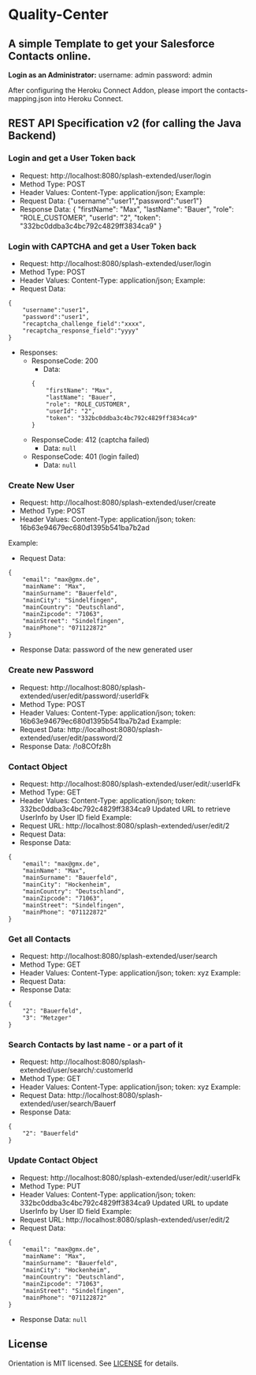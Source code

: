 # Quality-Center

## A simple Template to get your Salesforce Contacts online.


__Login as an Administrator:__
username: admin
password: admin

After configuring the Heroku Connect Addon, please import the contacts-mapping.json into Heroku Connect.


## REST API Specification v2 (for calling the Java Backend)

### Login and get a User Token back
- Request: http://localhost:8080/splash-extended/user/login
- Method Type: POST
- Header Values: Content-Type: application/json;
Example:
- Request Data: {"username":"user1","password":"user1"}
- Response Data: {
    "firstName": "Max",
    "lastName": "Bauer",
    "role": "ROLE_CUSTOMER",
    "userId": "2",
    "token": "332bc0ddba3c4bc792c4829ff3834ca9"
}

### Login with CAPTCHA and get a User Token back
- Request: http://localhost:8080/splash-extended/user/login
- Method Type: POST
- Header Values: Content-Type: application/json;
Example:
- Request Data:
```
{
    "username":"user1",
    "password":"user1",
    "recaptcha_challenge_field":"xxxx",
    "recaptcha_response_field":"yyyy"
}
```
- Responses:
    - ResponseCode: 200
        - Data:
        ```
        {
            "firstName": "Max",
            "lastName": "Bauer",
            "role": "ROLE_CUSTOMER",
            "userId": "2",
            "token": "332bc0ddba3c4bc792c4829ff3834ca9"
        }
        ```
    - ResponseCode: 412 (captcha failed)
        - Data: `null`
    - ResponseCode: 401 (login failed)
        - Data: `null`			

### Create New User
- Request: http://localhost:8080/splash-extended/user/create
- Method Type: POST
- Header Values: Content-Type: application/json; token: 16b63e94679ec680d1395b541ba7b2ad

Example:
- Request Data:
```
{  
    "email": "max@gmx.de",
    "mainName": "Max",
    "mainSurname": "Bauerfeld",
    "mainCity": "Sindelfingen",
    "mainCountry": "Deutschland",
    "mainZipcode": "71063",
    "mainStreet": "Sindelfingen",
    "mainPhone": "071122872"
}
```

- Response Data:
	password of the new generated user

### Create new Password
- Request: http://localhost:8080/splash-extended/user/edit/password/:userIdFk
- Method Type: POST
- Header Values: Content-Type: application/json; token: 16b63e94679ec680d1395b541ba7b2ad
Example:  
- Request Data:
		 http://localhost:8080/splash-extended/user/edit/password/2			
- Response Data:
		/!o8COfz8h


### Contact Object
- Request: http://localhost:8080/splash-extended/user/edit/:userIdFk
- Method Type: GET
- Header Values: Content-Type: application/json; token: 332bc0ddba3c4bc792c4829ff3834ca9
Updated URL to retrieve UserInfo by User ID field
Example:
- Request URL: http://localhost:8080/splash-extended/user/edit/2
- Request Data:
- Response Data:
```
{
    "email": "max@gmx.de",
    "mainName": "Max",
    "mainSurname": "Bauerfeld",
    "mainCity": "Hockenheim",
    "mainCountry": "Deutschland",
    "mainZipcode": "71063",
    "mainStreet": "Sindelfingen",
    "mainPhone": "071122872"
}
```

### Get all Contacts
- Request: http://localhost:8080/splash-extended/user/search
- Method Type: GET
- Header Values: Content-Type: application/json; token: xyz
Example:
- Request Data:
- Response Data:
```
{
    "2": "Bauerfeld",
    "3": "Metzger"
}
```

### Search Contacts by last name - or a part of it
- Request: http://localhost:8080/splash-extended/user/search/:customerId
- Method Type: GET
- Header Values: Content-Type: application/json; token: xyz
Example:
- Request Data: http://localhost:8080/splash-extended/user/search/Bauerf
- Response Data:
```
{
    "2": "Bauerfeld"
}
```

### Update Contact Object
- Request: http://localhost:8080/splash-extended/user/edit/:userIdFk
- Method Type: PUT
- Header Values: Content-Type: application/json; token: 332bc0ddba3c4bc792c4829ff3834ca9
Updated URL to update UserInfo by User ID field
Example:
- Request URL: http://localhost:8080/splash-extended/user/edit/2
- Request Data:
```
{
    "email": "max@gmx.de",
    "mainName": "Max",
    "mainSurname": "Bauerfeld",
    "mainCity": "Hockenheim",
    "mainCountry": "Deutschland",
    "mainZipcode": "71063",
    "mainStreet": "Sindelfingen",
    "mainPhone": "071122872"
}
```
- Response Data: `null`

## License

Orientation is MIT licensed. See [LICENSE](LICENSE) for details.
